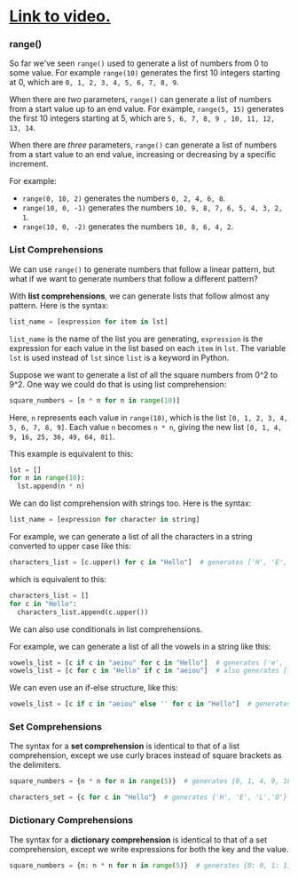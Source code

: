 # [Link to video.](https://www.youtube.com/watch?v=ABgDlQTh2CY&list=PLVD25niNi0BlmvOqMeaJBWcLQyO_HUTDw)

### range()

So far we've seen `range()` used to generate a list of numbers from 0 to some value. For example `range(10)` generates the first 10 integers starting at 0, which are `0, 1, 2, 3, 4, 5, 6, 7, 8, 9`.

When there are *two* parameters, `range()` can generate a list of numbers from a start value up to an end value. For example, `range(5, 15)` generates the first 10 integers starting at 5, which are `5, 6, 7, 8, 9 , 10, 11, 12, 13, 14`.

When there are *three* parameters, `range()` can generate a list of numbers from a start value to an end value, increasing or decreasing by a specific increment.

For example:

* `range(0, 10, 2)` generates the numbers `0, 2, 4, 6, 8`.
* `range(10, 0, -1)` generates the numbers `10, 9, 8, 7, 6, 5, 4, 3, 2, 1`.
* `range(10, 0, -2)` generates the numbers `10, 8, 6, 4, 2`.

### List Comprehensions

We can use `range()` to generate numbers that follow a linear pattern, but what if we want to generate numbers that follow a different pattern?

With **list comprehensions**, we can generate lists that follow almost any pattern. Here is the syntax:

```python
list_name = [expression for item in lst]
```

`list_name` is the  name of the list you are generating, `expression` is the expression for each value in the list based on each `item` in `lst`. The variable `lst` is used instead of `lst` since `list` is a keyword in Python.

Suppose we want to generate a list of all the square numbers from 0^2 to 9^2. One way we could do that is using list comprehension:

```python
square_numbers = [n * n for n in range(10)]
```

Here,  `n` represents each value in `range(10)`, which is the list `[0, 1, 2, 3, 4, 5, 6, 7, 8, 9]`. Each value `n` becomes `n * n`, giving the new list `[0, 1, 4, 9, 16, 25, 36, 49, 64, 81]`.

This example is equivalent to this:

```python
lst = []
for n in range(10):
  lst.append(n * n)
```

We can do list comprehension with strings too. Here is the syntax:

```python
list_name = [expression for character in string]
```

For example, we can generate a list of all the characters in a string converted to upper case like this:

```python
characters_list = [c.upper() for c in "Hello"]  # generates ['H', 'E', 'L', 'L', 'O']
```

which is equivalent to this:

```python
characters_list = []
for c in "Hello":
  characters_list.append(c.upper())
```

We can also use conditionals in list comprehensions.

For example, we can generate a list of all the vowels in a string like this:

```python
vowels_list = [c if c in "aeiou" for c in "Hello"]  # generates ['e', 'o']
vowels_list = [c for c in "Hello" if c in "aeiou"]  # also generates ['e', 'o']
```

We can even use an if-else structure, like this:

```python
vowels_list = [c if c in "aeiou" else '' for c in "Hello"]  # generates ['', e', '', '', 'o']
```

### Set Comprehensions

The syntax for a **set comprehension** is identical to that of a list comprehension, except we use curly braces instead of square brackets as the delimiters.

```python
square_numbers = {n * n for n in range(5)}  # generates {0, 1, 4, 9, 16}
```

 ```python
characters_set = {c for c in "Hello"}  # generates {'H', 'E', 'L','O'}
 ```

### Dictionary Comprehensions

The syntax for a **dictionary comprehension** is identical to that of a set comprehension, except we write expressions for both the key and the value.

```python
square_numbers = {n: n * n for n in range(5)}  # generates {0: 0, 1: 1, 2: 4, 3: 9, 4: 16}
```
